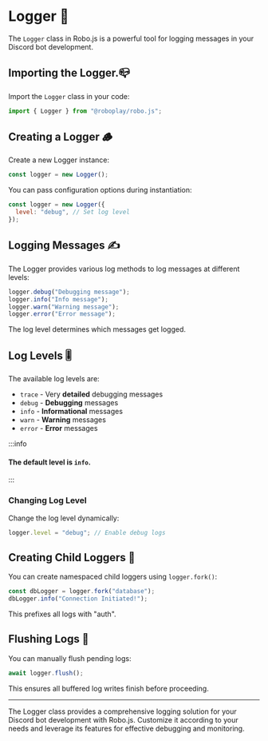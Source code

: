 # Logger 🌳

The `Logger` class in Robo.js is a powerful tool for logging messages in your Discord bot development.

## Importing the Logger.📪

Import the `Logger` class in your code:

```javascript
import { Logger } from "@roboplay/robo.js";
```

## Creating a Logger 🪵

Create a new Logger instance:

```javascript
const logger = new Logger();
```

You can pass configuration options during instantiation:

```javascript
const logger = new Logger({
  level: "debug", // Set log level 
});
```

## Logging Messages ✍️

The Logger provides various log methods to log messages at different levels:

```javascript
logger.debug("Debugging message");
logger.info("Info message");
logger.warn("Warning message");
logger.error("Error message");
```

The log level determines which messages get logged.

## Log Levels 🎚️

The available log levels are:

- `trace` - Very **detailed** debugging messages
- `debug` - **Debugging** messages 
- `info` - **Informational** messages
- `warn` - **Warning** messages
- `error` - **Error** messages

:::info

#### The default level is `info`.

:::

### Changing Log Level 

Change the log level dynamically:

```javascript
logger.level = "debug"; // Enable debug logs
```

## Creating Child Loggers 🐣

You can create namespaced child loggers using `logger.fork()`:

```javascript {1}
const dbLogger = logger.fork("database");
dbLogger.info("Connection Initiated!");
```

This prefixes all logs with "auth".

## Flushing Logs 🚽

You can manually flush pending logs:

```javascript
await logger.flush();
```

This ensures all buffered log writes finish before proceeding.

---

The Logger class provides a comprehensive logging solution for your Discord bot development with Robo.js. Customize it according to your needs and leverage its features for effective debugging and monitoring.